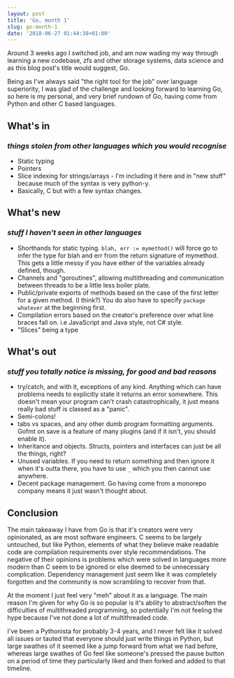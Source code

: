 ```yaml
---
layout: post
title: 'Go, month 1'
slug: go-month-1
date: '2018-06-27 01:44:38+01:00'
---
```


Around 3 weeks ago I switched job, and am now wading my way through learning a new codebase, zfs and other storage systems, data science and as this blog post's title would suggest, Go.

Being as I've always said "the right tool for the job" over language superiority, I was glad of the challenge and looking forward to learning Go, so here is my personal, and very brief rundown of Go, having come from Python and other C based languages.


## What's in 
### _things stolen from other languages which you would recognise_
- Static typing
- Pointers
- Slice indexing for strings/arrays - I'm including it here and in "new stuff" because much of the syntax is very python-y.
- Basically, C but with a few syntax changes.

## What's new 
### _stuff I haven't seen in other languages_
- Shorthands for static typing. `blah, err := mymethod()` will force go to infer the type for blah and err from the return signature of mymethod. This gets a little messy if you have either of the variables already defined, though.
- Channels and "goroutines", allowing multithreading and communication between threads to be a little less boiler plate.
- Public/private exports of methods based on the case of the first letter for a given method. (I think?) You do also have to specify `package whatever` at the beginning first.
- Compilation errors based on the creator's preference over what line braces fall on. i.e JavaScript and Java style, not C# style.
- "Slices" being a type



## What's out
### _stuff you totally notice is missing, for good and bad reasons_
- try/catch, and with it, exceptions of any kind. Anything which can have problems needs to explicitly state it returns an error somewhere. This doesn't mean your program can't crash catastrophically, it just means really bad stuff is classed as a "panic".
- Semi-colons!
- tabs vs spaces, and any other dumb program formatting arguments. Gofmt on save is a feature of many plugins (and if it isn't, you should enable it).
- Inheritance and objects. Structs, pointers and interfaces can just be all the things, right?
- Unused variables. If you need to return something and then ignore it when it's outta there, you have to use `_` which you then cannot use anywhere. 
- Decent package management. Go having come from a monorepo company means it just wasn't thought about.


## Conclusion
The main takeaway I have from Go is that it's creators were very opinionated, as are most software engineers. C seems to be largely untouched, but like Python, elements of what they believe make readable code are compilation requirements over style recommendations. The negative of their opinions is problems which were solved in languages more modern than C seem to be ignored or else deemed to be unnecessary complication. Dependency management just seem like it was completely forgotten and the community is now scrambling to recover from that.

At the moment I just feel very "meh" about it as a language. The main reason I'm given for why Go is so popular is it's ability to abstract/soften the difficulties of multithreaded programming, so potentially I'm not feeling the hype because I've not done a lot of multithreaded code. 

I've been a Pythonista for probably 3-4 years, and I never felt like it solved all issues or tauted that everyone should just write things in Python, but large swathes of it seemed like a jump forward from what we had before, whereas large swathes of Go feel like someone's pressed the pause button on a period of time they particularly liked and then forked and added to that timeline.
